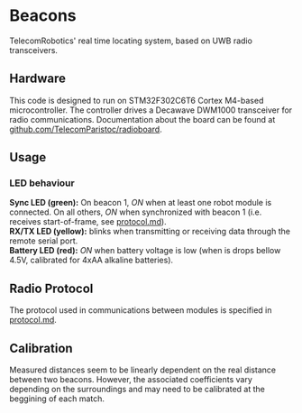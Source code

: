 # Beacons
TelecomRobotics' real time locating system, based on UWB radio transceivers.

## Hardware
This code is designed to run on STM32F302C6T6 Cortex M4-based microcontroller.
The controller drives a Decawave DWM1000 transceiver for radio communications.
Documentation about the board can be found at
[github.com/TelecomParistoc/radioboard](https://github.com/TelecomParistoc/radioboard).

## Usage

### LED behaviour

**Sync LED (green):** On beacon 1, *ON* when at least one robot module is connected. On all others, *ON* when synchronized with beacon 1 (i.e. receives start-of-frame, see [protocol.md](https://github.com/TelecomParistoc/Beacons/blob/master/protocol.md)).  
**RX/TX LED (yellow):** blinks when transmitting or receiving data through the remote serial port.  
**Battery LED (red):** *ON* when battery voltage is low (when is drops bellow 4.5V, calibrated for 4xAA alkaline batteries).

## Radio Protocol
The protocol used in communications between modules is specified in [protocol.md](https://github.com/TelecomParistoc/Beacons/blob/master/protocol.md).

## Calibration
Measured distances seem to be linearly dependent on the real distance between two beacons. However, the associated coefficients vary depending on the surroundings and may need to be calibrated at the beggining of each match.
